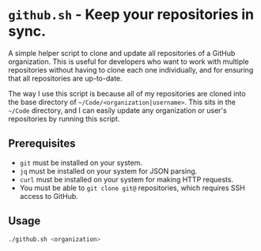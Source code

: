 # `github.sh` - Keep your repositories in sync.

A simple helper script to clone and update all repositories of a GitHub
organization. This is useful for developers who want to work with multiple
repositories without having to clone each one individually, and for ensuring
that all repositories are up-to-date.

The way I use this script is because all of my repositories are cloned into the
base directory of `~/Code/<organization|username>`. This sits in the
`~/Code` directory, and I can easily update any organization or user's
repositories by running this script.

## Prerequisites

- `git` must be installed on your system.
- `jq` must be installed on your system for JSON parsing.
- `curl` must be installed on your system for making HTTP requests.
- You must be able to `git clone git@` repositories, which requires SSH access to GitHub.

## Usage

```bash
./github.sh <organization>
```
